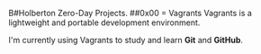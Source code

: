 B#Holberton Zero-Day Projects.
##0x00 = Vagrants
Vagrants is a lightweight and portable development environment.

I'm currently using Vagrants to study and learn **Git** and **GitHub**.